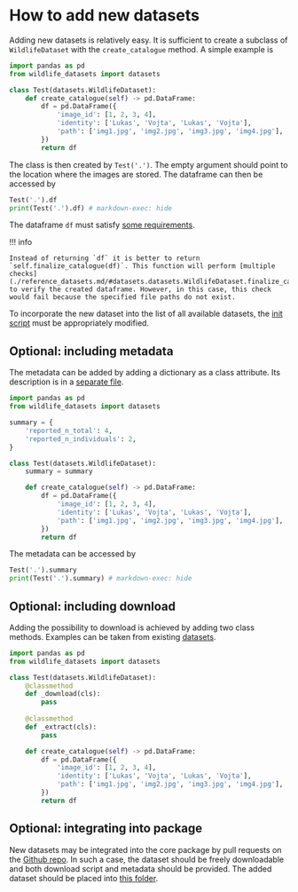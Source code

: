 # How to add new datasets

Adding new datasets is relatively easy. It is sufficient to create a subclass of `WildlifeDataset` with the `create_catalogue` method. A simple example is

```python exec="true" source="above" session="run1"
import pandas as pd
from wildlife_datasets import datasets

class Test(datasets.WildlifeDataset):
    def create_catalogue(self) -> pd.DataFrame:
        df = pd.DataFrame({
            'image_id': [1, 2, 3, 4],
            'identity': ['Lukas', 'Vojta', 'Lukas', 'Vojta'],
            'path': ['img1.jpg', 'img2.jpg', 'img3.jpg', 'img4.jpg'],
        })
        return df
```

The class is then created by `Test('.')`. The empty argument should point to the location where the images are stored. The dataframe can then be accessed by

```python exec="true" source="above" result="console" session="run1"
Test('.').df
print(Test('.').df) # markdown-exec: hide
```

The dataframe `df` must satisfy [some requirements](./dataframe.md).

!!! info

    Instead of returning `df` it is better to return `self.finalize_catalogue(df)`. This function will perform [multiple checks](./reference_datasets.md/#datasets.datasets.WildlifeDataset.finalize_catalogue) to verify the created dataframe. However, in this case, this check would fail because the specified file paths do not exist.

To incorporate the new dataset into the list of all available datasets, the [init script](https://github.com/WildlifeDatasets/wildlife-datasets/blob/main/wildlife_datasets/datasets/__init__.py) must be appropriately modified.


## Optional: including metadata

The metadata can be added by adding a dictionary as a class attribute. Its description is in a [separate file](./dataframe.md#metadata).

```python exec="true" source="above" session="run2"
import pandas as pd
from wildlife_datasets import datasets

summary = {
    'reported_n_total': 4,
    'reported_n_individuals': 2,
}

class Test(datasets.WildlifeDataset):
    summary = summary

    def create_catalogue(self) -> pd.DataFrame:
        df = pd.DataFrame({
            'image_id': [1, 2, 3, 4],
            'identity': ['Lukas', 'Vojta', 'Lukas', 'Vojta'],
            'path': ['img1.jpg', 'img2.jpg', 'img3.jpg', 'img4.jpg'],
        })
        return df
```

The metadata can be accessed by

```python exec="true" source="above" result="console" session="run2"
Test('.').summary
print(Test('.').summary) # markdown-exec: hide
```

## Optional: including download

Adding the possibility to download is achieved by adding two class methods. Examples can be taken from existing [datasets](https://github.com/WildlifeDatasets/wildlife-datasets/blob/main/wildlife_datasets/datasets/datasets.py).

```python
import pandas as pd
from wildlife_datasets import datasets

class Test(datasets.WildlifeDataset):
    @classmethod
    def _download(cls):
        pass
    
    @classmethod
    def _extract(cls):
        pass

    def create_catalogue(self) -> pd.DataFrame:
        df = pd.DataFrame({
            'image_id': [1, 2, 3, 4],
            'identity': ['Lukas', 'Vojta', 'Lukas', 'Vojta'],
            'path': ['img1.jpg', 'img2.jpg', 'img3.jpg', 'img4.jpg'],
        })
        return df
```

## Optional: integrating into package

New datasets may be integrated into the core package by pull requests on the [Github repo](https://github.com/WildlifeDatasets/wildlife-datasets). In such a case, the dataset should be freely downloadable and both download script and metadata should be provided. The added dataset should be placed into [this folder](https://github.com/WildlifeDatasets/wildlife-datasets/blob/main/wildlife_datasets/datasets).
  
